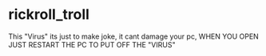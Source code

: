 # rickroll_troll
This "Virus" its just to make joke, it cant damage your pc, WHEN YOU OPEN JUST RESTART THE PC TO PUT OFF THE "VIRUS"
